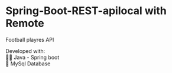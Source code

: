 # Spring-Boot-REST-apilocal with Remote
Football playres API

Developed with:<br/>
👨‍💻  Java - Spring boot <br/>
💾  MySql Database <br/>
